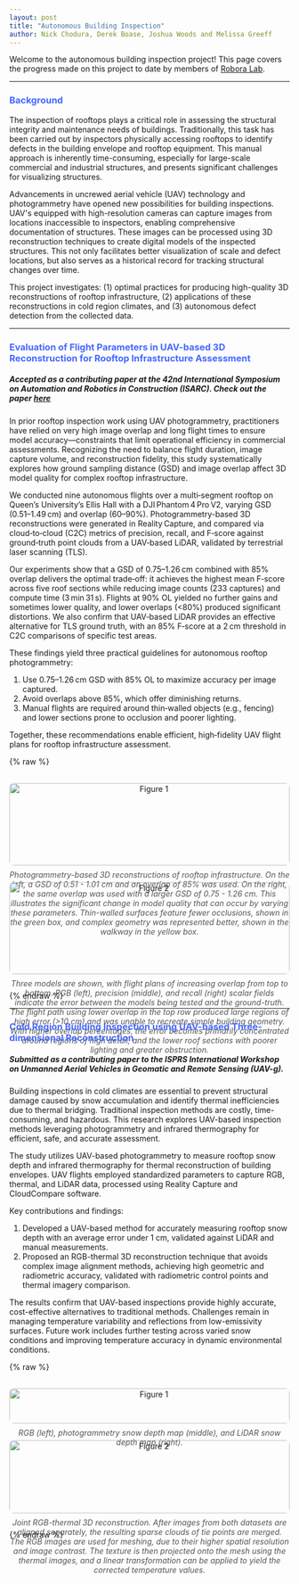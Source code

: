 ```yaml
---
layout: post
title: "Autonomous Building Inspection"
author: Nick Chodura, Derek Boase, Joshua Woods and Melissa Greeff
---
```


Welcome to the autonomous building inspection project! This page covers the progress made on this project to date by members of [Robora Lab](https://roboralab.com/).

---

### <span style="color: #4568ff;">Background</span>

The inspection of rooftops plays a critical role in assessing the structural integrity and maintenance needs of buildings. Traditionally, this task has been carried out by inspectors physically accessing rooftops to identify defects in the building envelope and rooftop equipment. This manual approach is inherently time-consuming, especially for large-scale commercial and industrial structures, and presents significant challenges for visualizing structures.

Advancements in uncrewed aerial vehicle (UAV) technology and photogrammetry have opened new possibilities for building inspections. UAV's equipped with high-resolution cameras can capture images from locations inaccessible to inspectors, enabling comprehensive documentation of structures. These images can be processed using 3D reconstruction techniques to create digital models of the inspected structures. This not only facilitates better visualization of scale and defect locations, but also serves as a historical record for tracking structural changes over time.

This project investigates: (1) optimal practices for producing high-quality 3D reconstructions of rooftop infrastructure, (2) applications of these reconstructions in cold region climates, and (3) autonomous defect detection from the collected data.

---

### <span style="color: #4568ff;">Evaluation of Flight Parameters in UAV-based 3D Reconstruction for Rooftop Infrastructure Assessment</span>
##### Accepted as a contributing paper at the 42nd International Symposium on Automation and Robotics in Construction (ISARC). Check out the paper [here](https://arxiv.org/abs/2504.02084)

In prior rooftop inspection work using UAV photogrammetry, practitioners have relied on very high image overlap and long flight times to ensure model accuracy—constraints that limit operational efficiency in commercial assessments. Recognizing the need to balance flight duration, image capture volume, and reconstruction fidelity, this study systematically explores how ground sampling distance (GSD) and image overlap affect 3D model quality for complex rooftop infrastructure.

We conducted nine autonomous flights over a multi‐segment rooftop on Queen’s University’s Ellis Hall with a DJI Phantom 4 Pro V2, varying GSD (0.51–1.49 cm) and overlap (60–90%). Photogrammetry-based 3D reconstructions were generated in Reality Capture, and compared via cloud‑to‑cloud (C2C) metrics of precision, recall, and F‑score against ground‑truth point clouds from a UAV‑based LiDAR, validated by terrestrial laser scanning (TLS).

Our experiments show that a GSD of 0.75–1.26 cm combined with 85% overlap delivers the optimal trade‑off: it achieves the highest mean F‑score across five roof sections while reducing image counts (233 captures) and compute time (3 min 31 s). Flights at 90% OL yielded no further gains and sometimes lower quality, and lower overlaps (<80%) produced significant distortions. We also confirm that UAV‑based LiDAR provides an effective alternative for TLS ground truth, with an 85% F‑score at a 2 cm threshold in C2C comparisons of specific test areas.

These findings yield three practical guidelines for autonomous rooftop photogrammetry:

1. Use 0.75–1.26 cm GSD with 85% OL to maximize accuracy per image captured.
2. Avoid overlaps above 85%, which offer diminishing returns.
3. Manual flights are required around thin‑walled objects (e.g., fencing) and lower sections prone to occlusion and poorer lighting.

Together, these recommendations enable efficient, high‑fidelity UAV flight plans for rooftop infrastructure assessment.

{% raw %}
<div style="display: flex; flex-wrap: wrap; justify-content: space-between; margin: 30px 0;">
  <figure style="flex: 1; min-width: 250px; text-align: center; margin: 0 auto;">
    <img src="assets/Picture1.png" alt="Figure 1" style="width: 100%; border-radius: 8px;">
    <figcaption style="width: 100%; margin: 8px auto 0 auto; font-style: italic; color: #555;">
      Photogrammetry-based 3D reconstructions of rooftop infrastructure. On the left, a GSD of 0.51 - 1.01 cm and an overlap of 85% was used. On the right, the same overlap was used with a larger GSD of 0.75 - 1.26 cm. This illustrates the significant change in model quality that can occur by varying these parameters. Thin-walled surfaces feature fewer occlusions, shown in the green box, and complex geometry was represented better, shown in the walkway in the yellow box.
    </figcaption>
  </figure>
</div>

<div style="display: flex; flex-wrap: wrap; justify-content: space-between; margin: 30px 0;">
  <figure style="flex: 1; min-width: 250px; text-align: center; margin: 0 auto;">
    <img src="assets/Picture2.png" alt="Figure 2" style="width: 100%; border-radius: 8px;">
    <figcaption style="width: 100%; margin: 8px auto 0 auto; font-style: italic; color: #555;">
      Three models are shown, with flight plans of increasing overlap from top to bottom. RGB (left), precision (middle), and recall (right) scalar fields indicate the error between the models being tested and the ground-truth. The flight path using lower overlap in the top row produced large regions of high error (&gt;10 cm) and was unable to recreate simple building geometry. With higher overlap percentages, the error becomes primarily concentrated around regions of high detail, and the lower roof sections with poorer lighting and greater obstruction.
    </figcaption>
  </figure>
</div>
{% endraw %}

---

### <span style="color: #4568ff;">Cold Region Building Inspection using UAV-based Three-dimensional Reconstruction</span>
##### Submitted as a contributing paper to the ISPRS International Workshop on Unmanned Aerial Vehicles in Geomatic and Remote Sensing (UAV-g).

Building inspections in cold climates are essential to prevent structural damage caused by snow accumulation and identify thermal inefficiencies due to thermal bridging. Traditional inspection methods are costly, time-consuming, and hazardous. This research explores UAV-based inspection methods leveraging photogrammetry and infrared thermography for efficient, safe, and accurate assessment.

The study utilizes UAV-based photogrammetry to measure rooftop snow depth and infrared thermography for thermal reconstruction of building envelopes. UAV flights employed standardized parameters to capture RGB, thermal, and LiDAR data, processed using Reality Capture and CloudCompare software.

Key contributions and findings:
1. Developed a UAV-based method for accurately measuring rooftop snow depth with an average error under 1 cm, validated against LiDAR and manual measurements.
2. Proposed an RGB-thermal 3D reconstruction technique that avoids complex image alignment methods, achieving high geometric and radiometric accuracy, validated with radiometric control points and thermal imagery comparison.

The results confirm that UAV-based inspections provide highly accurate, cost-effective alternatives to traditional methods. Challenges remain in managing temperature variability and reflections from low-emissivity surfaces. Future work includes further testing across varied snow conditions and improving temperature accuracy in dynamic environmental conditions.

{% raw %}
<div style="display: flex; flex-wrap: wrap; justify-content: space-between; margin: 30px 0;">
  <figure style="flex: 1; min-width: 250px; text-align: center; margin: 0 auto;">
    <img src="assets/ellis_snow.svg" alt="Figure 1" style="width: 100%; border-radius: 8px;">
    <figcaption style="width: 100%; margin: 8px auto 0 auto; font-style: italic; color: #555;">
      RGB (left), photogrammetry snow depth map (middle), and LiDAR snow depth map (right).
    </figcaption>
  </figure>
</div>

<div style="display: flex; flex-wrap: wrap; justify-content: space-between; margin: 30px 0;">
  <figure style="flex: 1; min-width: 250px; text-align: center; margin: 0 auto;">
    <img src="assets/thermal_ellis_v3.svg" alt="Figure 2" style="width: 100%; border-radius: 8px;">
    <figcaption style="width: 100%; margin: 8px auto 0 auto; font-style: italic; color: #555;">
      Joint RGB-thermal 3D reconstruction. After images from both datasets are aligned separately, the resulting sparse clouds of tie points are merged. The RGB images are used for meshing, due to their higher spatial resolution and image contrast. The texture is then projected onto the mesh using the thermal images, and a linear transformation can be applied to yield the corrected temperature values.
    </figcaption>
  </figure>
</div>
{% endraw %}
